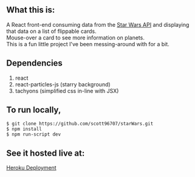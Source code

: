 ## What this is:
A React front-end consuming data from the [Star Wars API](https://swapi.dev/) and displaying that data on a list of flippable cards.  
Mouse-over a card to see more information on planets.  
This is a fun little project I've been messing-around with for a bit.

## Dependencies
1. react
1. react-particles-js (starry background)
1. tachyons (simplified css in-line with JSX)

## To run locally,
`$ git clone https://github.com/scott96707/starWars.git`  
`$ npm install`  
`$ npm run-script dev`

## See it hosted live at:
[Heroku Deployment](https://starwarscards.herokuapp.com/)
